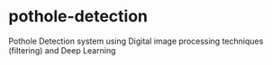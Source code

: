 # pothole-detection
Pothole Detection system using Digital image processing techniques (filtering) and Deep Learning
